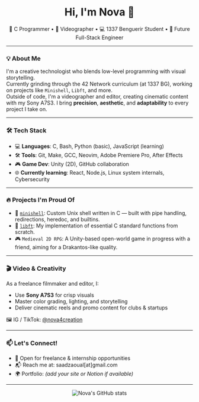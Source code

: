 <h1 align="center">Hi, I'm Nova 👋</h1>
<p align="center">
  🧠 C Programmer • 🎥 Videographer • 💻 1337 Benguerir Student • 🚀 Future Full-Stack Engineer
</p>

---

### 💡 About Me

I'm a creative technologist who blends low-level programming with visual storytelling.  
Currently grinding through the 42 Network curriculum (at 1337 BG), working on projects like `Minishell`, `Libft`, and more.  
Outside of code, I'm a videographer and editor, creating cinematic content with my Sony A7S3. I bring **precision**, **aesthetic**, and **adaptability** to every project I take on.

---

### 🛠 Tech Stack

- 💻 **Languages**: C, Bash, Python (basic), JavaScript (learning)
- 🛠️ **Tools**: Git, Make, GCC, Neovim, Adobe Premiere Pro, After Effects
- 🎮 **Game Dev**: Unity (2D), GitHub collaboration
- 🌐 **Currently learning**: React, Node.js, Linux system internals, Cybersecurity

---

### 🔥 Projects I'm Proud Of

- 🐚 [`minishell`](https://github.com/saadzaoual/minishell): Custom Unix shell written in C — built with pipe handling, redirections, heredoc, and builtins.
- 🔧 [`libft`](https://github.com/saadzaoual/libft): My implementation of essential C standard functions from scratch.
- 🎮 `Medieval 2D RPG`: A Unity-based open-world game in progress with a friend, aiming for a Drakantos-like quality.

---

### 🎬 Video & Creativity

As a freelance filmmaker and editor, I:
- Use **Sony A7S3** for crisp visuals
- Master color grading, lighting, and storytelling
- Deliver cinematic reels and promo content for clubs & startups

🖼 IG / TikTok: [@nova4creation](https://instagram.com/nova4creation)

---

### 📫 Let's Connect!

- 💼 Open for freelance & internship opportunities
- 📬 Reach me at: saadzaoual[at]gmail.com
- 🌍 Portfolio: *(add your site or Notion if available)*

---

<p align="center">
  <img src="https://github-readme-stats.vercel.app/api?username=saadzaoual&show_icons=true&theme=radical" alt="Nova's GitHub stats" />
</p>
